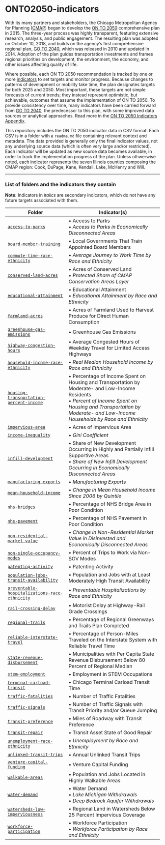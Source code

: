 # ONTO2050-indicators

With its many partners and stakeholders, the Chicago Metropolitan Agency for Planning ([CMAP](http://www.cmap.illinois.gov/about)) began to develop the [ON TO 2050](https://www.cmap.illinois.gov/2050) comprehensive plan in 2015. The three-year process was highly transparent, featuring extensive research, analysis, and public engagement. The resulting plan was adopted on October 10, 2018, and builds on the agency’s first comprehensive regional plan, [GO TO 2040](http://www.cmap.illinois.gov/about/2040), which was released in 2010 and updated in 2014. Adoption of the plan guides transportation investments and frames regional priorities on development, the environment, the economy, and other issues affecting quality of life.

Where possible, each ON TO 2050 recommendation is tracked by one or more [indicators](https://www.cmap.illinois.gov/2050/indicators) to set targets and monitor progress. Because changes to patterns of development or mobility take time, the plan designates targets for both 2025 and 2050. Most important, these targets are not simple forecasts of current trends; they instead represent optimistic, but achievable, outcomes that assume the implementation of ON TO 2050. To provide consistency over time, many indicators have been carried forward from [GO TO 2040](https://www.cmap.illinois.gov/about/2040), the predecessor to this plan, with some improved data sources or analytical approaches. Read more in the [ON TO 2050 Indicators Appendix](https://www.cmap.illinois.gov/documents/10180/905585/FINAL+Indicators+Appendix.pdf/ae234d88-74c0-7a94-f70d-ea350c999810).

This repository includes the ON TO 2050 indicator data in CSV format. Each CSV is in a folder with a `readme.md` file containing relevant context and metadata. The data provided is generally only the final indicator values, not any underlying source data (which is often very large and/or restricted). Each indicator will be updated as new source data becomes available, in order to track the implementation progress of the plan. Unless othwerwise noted, each indicator represents the seven Illinois counties composing the CMAP region: Cook, DuPage, Kane, Kendall, Lake, McHenry and Will.

---

### List of folders and the indicators they contain

**Note:** Indicators in *italics* are secondary indicators, which do not have any future targets associated with them.

Folder | Indicator(s)
---|---
[`access-to-parks`](access-to-parks) | &bull; Access to Parks<br />&bull; *Access to Parks in Economically Disconnected Areas*
[`board-member-training`](board-member-training) | &bull; Local Governments That Train Appointed Board Members
[`commute-time-race-ethnicity`](commute-time-race-ethnicity) | &bull; *Average Journey to Work Time by Race and Ethnicity*
[`conserved-land-acres`](conserved-land-acres) | &bull; Acres of Conserved Land<br />&bull; *Protected Share of CMAP Conservation Areas Layer*
[`educational-attainment`](educational-attainment) | &bull; Educational Attainment<br />&bull; *Educational Attainment by Race and Ethnicity*
[`farmland-acres`](farmland-acres) | &bull; Acres of Farmland Used to Harvest Produce for Direct Human Consumption
[`greenhouse-gas-emissions`](greenhouse-gas-emissions) | &bull; Greenhouse Gas Emissions
[`highway-congestion-hours`](highway-congestion-hours) | &bull; Average Congested Hours of Weekday Travel for Limited Access Highways
[`household-income-race-ethnicity`](household-income-race-ethnicity) | &bull; *Real Median Household Income by Race and Ethnicity*
[`housing-transportation-percent-income`](housing-transportation-percent-income) | &bull; Percentage of Income Spent on Housing and Transportation by Moderate- and Low-Income Residents<br />&bull; *Percent of Income Spent on Housing and Transportation by Moderate- and Low-Income Households by Race and Ethnicity*
[`impervious-area`](impervious-area) | &bull; Acres of Impervious Area
[`income-inequality`](income-inequality) | &bull; *Gini Coefficient*
[`infill-development`](infill-development) | &bull; Share of New Development Occurring in Highly and Partially Infill Supportive Areas<br />&bull; *Share of New Infill Development Occurring in Economically Disconnected Areas*
[`manufacturing-exports`](manufacturing-exports) | &bull; *Manufacturing Exports*
[`mean-household-income`](mean-household-income) | &bull; *Change in Mean Household Income Since 2006 by Quintile*
[`nhs-bridges`](nhs-bridges) | &bull; Percentage of NHS Bridge Area in Poor Condition
[`nhs-pavement`](nhs-pavement) | &bull; Percentage of NHS Pavement in Poor Condition
[`non-residential-market-value`](non-residential-market-value) | &bull; *Change in Non-Residential Market Value in Disinvested and Economically Disconnected Areas*
[`non-single-occupancy-modes`](non-single-occupancy-modes) | &bull; Percent of Trips to Work via Non-SOV Modes
[`patenting-activity`](patenting-activity) | &bull; Patenting Activity
[`population-jobs-transit-availability`](population-jobs-transit-availability) | &bull; Population and Jobs with at Least Moderately High Transit Availability
[`preventable-hospitalizations-race-ethnicity`](preventable-hospitalizations-race-ethnicity) | &bull; *Preventable Hospitalizations by Race and Ethnicity*
[`rail-crossing-delay`](rail-crossing-delay) | &bull; Motorist Delay at Highway-Rail Grade Crossings
[`regional-trails`](regional-trails) | &bull; Percentage of Regional Greenways and Trails Plan Completed
[`reliable-interstate-travel`](reliable-interstate-travel) | &bull; Percentage of Person-Miles Traveled on the Interstate System with Reliable Travel Time
[`state-revenue-disbursement`](state-revenue-disbursement) | &bull; Municipalities with Per Capita State Revenue Disbursement Below 80 Percent of Regional Median
[`stem-employment`](stem-employment) | &bull; Employment in STEM Occupations
[`terminal-carload-transit`](terminal-carload-transit) | &bull; Chicago Terminal Carload Transit Time
[`traffic-fatalities`](traffic-fatalities) | &bull; Number of Traffic Fatalities
[`traffic-signals`](traffic-signals) | &bull; Number of Traffic Signals with Transit Priority and/or Queue Jumping
[`transit-preference`](transit-preference) | &bull; Miles of Roadway with Transit Preference
[`transit-repair`](transit-repair) | &bull; Transit Asset State of Good Repair
[`unemployment-race-ethnicity`](unemployment-race-ethnicity) | &bull; *Unemployment by Race and Ethnicity*
[`unlinked-transit-trips`](unlinked-transit-trips) | &bull; Annual Unlinked Transit Trips
[`venture-capital-funding`](venture-capital-funding) | &bull; Venture Capital Funding
[`walkable-areas`](walkable-areas) | &bull; Population and Jobs Located in Highly Walkable Areas
[`water-demand`](water-demand) | &bull; Water Demand<br />&bull; *Lake Michigan Withdrawals*<br />&bull; *Deep Bedrock Aquifer Withdrawals*
[`watersheds-low-imperviousness`](watersheds-low-imperviousness) | &bull; Regional Land in Watersheds Below 25 Percent Impervious Coverage
[`workforce-participation`](workforce-participation) | &bull; Workforce Participation<br />&bull; *Workforce Participation by Race and Ethnicity*
